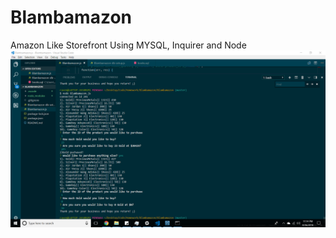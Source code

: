 # Blambamazon
Amazon Like Storefront Using MYSQL, Inquirer and Node
![Finished Customer Inquirer](/Screenshots/Finished.png)